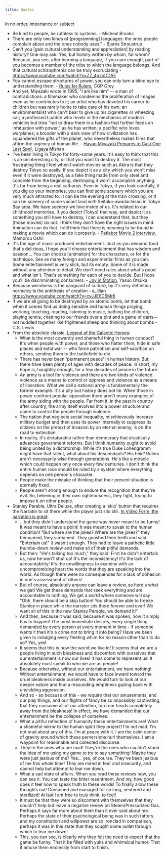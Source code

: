 ```yaml
---
title: Quotes
---
```


In no order, importance or subject

- Be kind to people, be ruthless to systems. - Micheal Brooks
- There are only two kinds of \[programming\] languages: the ones people complain about and the ones nobody uses." - Bjarne Stroustrup
- Can't you [gain cultural understanding and appreciation] by reading history? One may ask. Yes, but history written by whom, for whom? Because, you see, after learning a language, if you care enough, part of you becomes a member of the tribe to which the language belongs. And that cultural schizophrenia can be truly excruciating - <https://www.youtube.com/watch?v=ZZ_4gzoDDAE>
- You cannot escape structures of power, you can only turn a blind eye to understanding them. - [Rules for Rulers](https://www.youtube.com/watch?v=rStL7niR7gs), CGP Grey
- And yet, Miyazaki wrote in 1995, "I am like him" -- a man of contradictions: a filmmaker who condemns the proliferation of images even as he contributes to it; an artist who has devoted his career to children but was rarely home to take care of his own; an environmentalist who can't bear to give up his cigarettes or wheezing car; a professed Luddite who revels in the mechanics of modern vehicles but tries "not to draw them in a fashion that further feeds an infatuation with power," as he has written; a pacifist who loves warplanes; a brooder with a dark view of how civilization has squandered the gifts of the planet, who nevertheless makes films that affirm the urgency of human life. - [Hayao Miyazaki Prepares to Cast One Last Spell](https://www.nytimes.com/2021/11/23/t-magazine/hayao-miyazaki-studio-ghibli.html), Ligaya Mishan
- I've been living in Tokyo for forty-some years. It's easy to think that this is an uninteresting city, or that you want to destroy it. The most frustrating thing I feel when I watch movies such as Akira is that they destroy Tokyo so easily. If you depict it as a city which you won't miss even if it were destroyed, as a fake thing made from only steel and concrete from the beginning, destroying it won't accomplish anything. It's far from being a real catharsis. Even in Tokyo, if you look carefully, if you dig up your memories, you can find some scenery which you are very much attracted to. It can be the evening at the train crossing, or it can be scenery of some vacant land with Seitaka-awadachisou in Tokyo Bay area. We have scenery we love inside of us. It's related to our childhood memories. If you depict (Tokyo) that way, and depict it as something you still have to destroy, I can understand that, but they (those movies) do not. I think they don't have the right issues in mind. Animation can do that. I still think that there is meaning to be found in making a movie which can do it properly. - [Patlabor Movie 2 interview](http://www.nausicaa.net/miyazaki/interviews/m_oshii_patlabor2.html), Mamorou Oshii
- It's the age of mass-produced entertainment. Just as you demand food that's delicious, I hope you'll choose entertainment that has wisdom and passion... You can choose [animation] for the characters, or for the technique. See as many foreign and experimental films as you can. Some entertainment is very slick, but its empty. Some of it is made without any attention to detail. We don't need rules about what's good and what isn't. That's something for each of you to decide. But I hope you'll be discriminating consumers. - [Joy in Motion](https://letterboxd.com/film/yasuo-otsukas-joy-in-motion/), Yasuo Otsuka
- Because weirdness is the vanguard of culture, by it's very definition normalcy is the antithesis of creation - a_lilian <https://www.youtube.com/watch?v=cyJJE6D5Mr8>
- If we are all going to be destroyed by an atomic bomb, let that bomb when it comes find us doing sensible and human things praying, working, teaching, reading, listening to music, bathing the children, playing tennis, chatting to our friends over a pint and a game of darts—not huddled together like frightened sheep and thinking about bombs - C.S. Lewis
- From the absolute classic, [Legend of the Galactic Heroes](https://anilist.co/anime/820/Ginga-Eiyuu-Densetsu):
  - What is the most cowardly and shameful thing in human conduct? It's when people with power, and those who flatter them, hide in safe places and extol war -- who force patriotism and self-sacrifice on others, sending them to the battlefield to die.
  - There has never been 'permanent peace' in human history. But, there have been plenty of ages with decades of peace. In short, my hope is, haughtily enough, for a few decades of peace in the future.
  - An army is a tool for violence and there are two kinds of violence: violence as a means to control or oppress and violence as a means of liberation. What we call a national army is fundamentally the former example. It's a pity but history does not lie. When those in power confront popular opposition there aren't many examples of the army siding with the people. Far from it, in the past in country after country, the army itself evolved into a power structure and came to control the people through violence.
  - The nation that neglects social inequality, mischievously increase military budget and then uses its power internally to suppress its citizens on the pretext of invasion by an eternal enemy, is on the road to extinction.
  - In reality, it's dictatorship rather than democracy that drastically advances government reforms. But I think humanity ought to avoid being united by a dictatorship. While it's true Duke Lohengramm might have that talent, what about his descendants? His heir? Rulers aren't necessarily wise through generations. He's like a miracle which could happen only once every few centuries. I don't think the entire human race should be ruled by a system where everything depends on one person's character.
  - People make the mistake of thinking that their present situation is eternally fixed.
  - People aren't strong enough to endure the recognition that they're evil. So, believing in their own righteousness, they fight, trying to impose it on other people.
- Stanley Parable, Ultra Deluxe, after creating a 'skip' button that requires the Narrator to sit there while the player just sits still. [In Video Form, the narration is great](https://youtu.be/XMzYd0g7gj0?t=1258):
  - ...but they didn't understand the game was never meant to be funny! It was meant to have a point! It was meant to speak to the human condition! "But where are the jokes? Where are the jokes?" they bemoaned, they screamed. They gnashed their teeth and said "Entertain us!" It wasn't enough. They had to leave a pathetic little thumbs-down review and make all of their pitiful demands.
  - But then: "He's talking too much," they said! First he didn't entertain us, now he won't shut up! It's the inconsistency! It's the lack of accountability! It's the unwillingness to examine with an uncompromising heart the words that they are speaking into the world. As though there were no consequences for a lack of cohesion in one's assessment of others!
  - But of course, absolutely anyone can leave a review, so here's what we get! We get these demands that seek everything and are accountable to nothing. We get a world where someone will say "Ohh, there should be a skip button! You should be able to freeze Stanley in place while the narrator sits there forever and ever! We want all of this in the new Stanley Parable, we demand it!"
  - And then, because it was said, because it was spoken, now it simply has to happen! The most immediate desires, every single thing demanded by every person at every moment in time - if someone wants it then it's a crime not to bring it into being? Have we been given to indulging every fleeting whim for no reason other than to do so? Yes, yes!
  - It seems that this is now the world we live in! It seems that we are a people living in such bleakness and discomfort with ourselves that our entertainment is now our lives! It has come to represent us! It absolutely must speak to who we are as people!
  - Because otherwise, without our entertainment, we have nothing! Without entertainment, we would have to face inward toward the cruel bleakness inside ourselves. We would turn to look at our deeper nature and find a resounding emptiness gazing back with unyielding aggression.
  - And so - so because of this - we require that our amusements, and our play things, and our flights of fancy be so impossibly captivating, that they consume all of our attention, turn our heads completely away from the bleakness! In effect, we have demanded that our entertainment be the collapse of ourselves.
  - What a pitiful reflection of humanity these entertainments are! What a shameful mirror to the human spirit they project! I'm not mad. I'm not mad about any of this. I'm at peace with it. I am the calm center of gravity around which these perversions hurl themselves. I am a waypoint for reasonable and collected discourse.
  - They're the ones who are mad! They're the ones who couldn't stand the idea of me using my game to try to say something! Maybe they were just jealous of me? Yes... yes, of course. They've been jealous of me this whole time! They are mired in fear and insecurity, and cannot help but attempt to tear me down.
  - What a sad state of affairs. When you read these reviews now, you can see it. You can taste the bitter resentment. And my, how good does it feel now to speak truth to these words! To finally allow these thoughts out! Contained and managed for so long, neutered and sterilized! At last I am free to truly think, to feel!
  - It must be that they were so discontent with themselves that they couldn't help but leave a negative review on Steam/Pressurized Gas. Perhaps it says far more about them than it ever said about me. Perhaps the state of their psychological being was in such tatters, and my constitution and willpower are so ironclad in comparison, perhaps it was in this state that they sought some outlet through which to tear me down!
  - This, you can see, is clearly why they felt the need to expect that the game be funny. That it be filled with yuks and whimsical humor. That it amuse them endlessly from start to finish.

